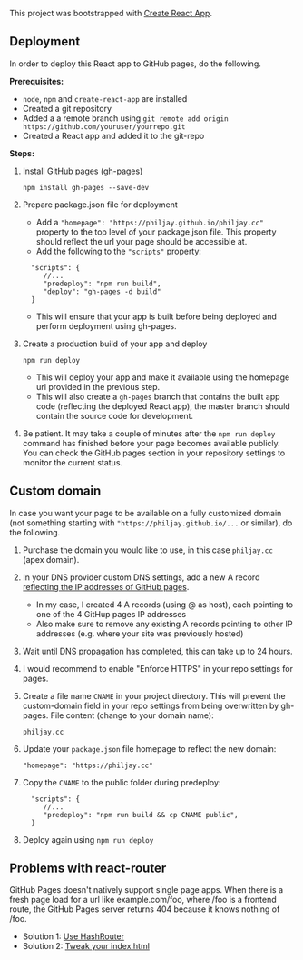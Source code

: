 This project was bootstrapped with [Create React App](https://github.com/facebook/create-react-app).

## Deployment

In order to deploy this React app to GitHub pages, do the following.

**Prerequisites:**
- `node`, `npm` and `create-react-app` are installed
- Created a git repository
- Added a a remote branch using `git remote add origin https://github.com/youruser/yourrepo.git`
- Created a React app and added it to the git-repo


**Steps:**
1. Install GitHub pages (gh-pages)

    `npm install gh-pages --save-dev`

2. Prepare package.json file for deployment
   * Add a `"homepage": "https://philjay.github.io/philjay.cc"` property to the top level of your package.json file. This property should reflect the url your page should be accessible at.
   * Add the following to the `"scripts"` property: 
    ```
      "scripts": {
         //...
         "predeploy": "npm run build",
         "deploy": "gh-pages -d build"
      }
    ```
    * This will ensure that your app is built before being deployed and perform deployment using gh-pages.
    
3. Create a production build of your app and deploy
    
    ```npm run deploy```
    * This will deploy your app and make it available using the homepage url provided in the previous step.
    * This will also create a `gh-pages` branch that contains the built app code (reflecting the deployed React app), the master branch should contain the source code for development.
    
4. Be patient. It may take a couple of minutes after the `npm run deploy` command has finished before your page becomes available publicly. You can check the GitHub pages section in your repository settings to monitor the current status.


## Custom domain

In case you want your page to be available on a fully customized domain (not something starting with `"https://philjay.github.io/...` or similar), do the following.

1. Purchase the domain you would like to use, in this case `philjay.cc` (apex domain).
2. In your DNS provider custom DNS settings, add a new A record [reflecting the IP addresses of GitHub pages](https://help.github.com/en/github/working-with-github-pages/managing-a-custom-domain-for-your-github-pages-site#configuring-an-apex-domain).
    * In my case, I created 4 A records (using @ as host), each pointing to one of the 4 GitHup pages IP addresses
    * Also make sure to remove any existing A records pointing to other IP addresses (e.g. where your site was previously hosted)
3. Wait until DNS propagation has completed, this can take up to 24 hours.
4. I would recommend to enable "Enforce HTTPS" in your repo settings for pages.
5. Create a file name `CNAME` in your project directory. This will prevent the custom-domain field in your repo settings from being overwritten by gh-pages. File content (change to your domain name):
   
   ```philjay.cc```
   
6. Update your `package.json` file homepage to reflect the new domain:

    ```"homepage": "https://philjay.cc"```

7. Copy the `CNAME` to the public folder during predeploy:

    ```
      "scripts": {
         //...
         "predeploy": "npm run build && cp CNAME public",
      }
    ```

8. Deploy again using `npm run deploy`


## Problems with react-router

GitHub Pages doesn't natively support single page apps. When there is a fresh page load for a url like example.com/foo, where /foo is a frontend route, the GitHub Pages server returns 404 because it knows nothing of /foo.

 - Solution 1: [Use HashRouter](https://stackoverflow.com/a/46060999/1590502)
 - Solution 2: [Tweak your index.html](https://github.com/rafrex/spa-github-pages)
